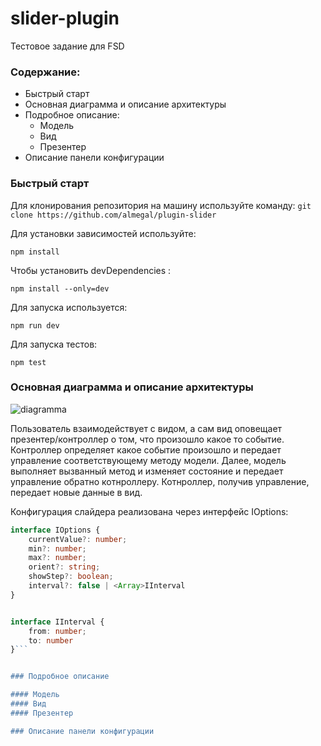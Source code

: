 # slider-plugin
Тестовое задание для FSD
### Содержание:
- Быстрый старт
- Основная диаграмма и описание архитектуры
- Подробное описание:
  - Модель
  - Вид
  - Презентер
- Описание панели конфигурации


### Быстрый старт
Для клонирования репозитория на машину используйте команду:
```git clone https://github.com/almegal/plugin-slider```


Для установки зависимостей используйте:
```
npm install
```

Чтобы установить devDependencies :
```
npm install --only=dev
```

Для запуска используется: 
```
npm run dev
```

Для запуска тестов:
```
npm test
```

### Основная диаграмма и описание архитектуры

![diagramma](https://github.com/almegal/plugin-slider/blob/master/slider-plugin.png)

Пользователь взаимодействует с видом, а сам вид оповещает презентер/контроллер о том, что произошло какое то событие. Контроллер определяет какое событие произошло и передает управление соответствующему методу модели. Далее, модель выполняет вызванный метод и изменяет состояние и передает управление обратно котнроллеру. Котнроллер, получив управление, передает новые данные в вид.

Конфигурация слайдера реализована через интерфейс IOptions:

```typescript
interface IOptions {
	currentValue?: number;
	min?: number;
	max?: number;
	orient?: string;
	showStep?: boolean;
	interval?: false | <Array>IInterval
}


interface IInterval {
	from: number;
	to: number
}```


### Подробное описание

#### Модель
#### Вид
#### Презентер

### Описание панели конфигурации